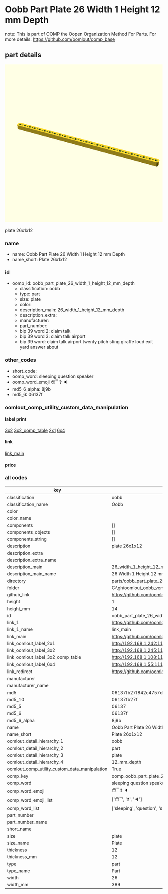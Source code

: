 # Oobb Part Plate 26 Width 1 Height 12 mm Depth  

note: This is part of OOMP the Oopen Organization Method For Parts. For more details: https://github.com/oomlout/oomp_base

##  part details
  

[![](3dpr.png)](3dpr.png)

plate 26x1x12



### name
* name: Oobb Part Plate 26 Width 1 Height 12 mm Depth
* name_short: Plate 26x1x12 
### id
* oomp_id: oobb_part_plate_26_width_1_height_12_mm_depth
  * classification: oobb
  * type: part
  * size: plate
  * color: 
  * description_main: 26_width_1_height_12_mm_depth
  * description_extra: 
  * manufacturer: 
  * part_number: 
  * bip 39 word 2: claim talk
  * bip 39 word 3: claim talk airport
  * bip 39 word: claim talk airport twenty pitch sting giraffe loud exit yard answer about

### other_codes
* short_code: 
* oomp_word: sleeping question speaker
* oomp_word_emoji :sleeping: :question: :speaker:
* md5_6_alpha: 8j9b
* md5_6: 06137f






### oomlout_oomp_utility_custom_data_manipulation
#### label print
[3x2](http://192.168.1.245:1112/?label=oomp%208j9b)
[3x2_oomp_table](http://192.168.1.108:1112/?label=oomp%208j9b)
[2x1](http://192.168.1.242:1112/?label=oomp%208j9b)
[6x4](http://192.168.1.55:1112/?label=oomp%208j9b)    

#### link

[link_main](https://github.com/oomlout/oomlout_oobb_version_4_generated_parts/tree/main/navigation_oomp/oobb/part/plate/26_width_1_height_12_mm_depth/part)                              

#### price







### all codes 
| key | value |  
| --- | --- |  
| classification | oobb |  
| classification_name | Oobb |  
| color |  |  
| color_name |  |  
| components | [] |  
| components_objects | [] |  
| components_string | [] |  
| description | plate 26x1x12 |  
| description_extra |  |  
| description_extra_name |  |  
| description_main | 26_width_1_height_12_mm_depth |  
| description_main_name | 26 Width 1 Height 12 mm Depth |  
| directory | parts/oobb_part_plate_26_width_1_height_12_mm_depth |  
| folder | C:\gh\oomlout_oobb_version_4_generated_parts\parts\oobb_part_plate_26_width_1_height_12_mm_depth |  
| github_link | https://github.com/oomlout/oomlout_oomp_part_src/tree/main/parts/oobb_part_plate_26_width_1_height_12_mm_depth |  
| height | 1 |  
| height_mm | 14 |  
| id | oobb_part_plate_26_width_1_height_12_mm_depth |  
| link_1 | https://github.com/oomlout/oomlout_oobb_version_4_generated_parts/tree/main/navigation_oomp/oobb/part/plate/26_width_1_height_12_mm_depth/part |  
| link_1_name | link_main |  
| link_main | https://github.com/oomlout/oomlout_oobb_version_4_generated_parts/tree/main/navigation_oomp/oobb/part/plate/26_width_1_height_12_mm_depth/part |  
| link_oomlout_label_2x1 | http://192.168.1.242:1112/?label=oomp%208j9b |  
| link_oomlout_label_3x2 | http://192.168.1.245:1112/?label=oomp%208j9b |  
| link_oomlout_label_3x2_oomp_table | http://192.168.1.108:1112/?label=oomp%208j9b |  
| link_oomlout_label_6x4 | http://192.168.1.55:1112/?label=oomp%208j9b |  
| link_redirect | https://github.com/oomlout/oomlout_oobb_version_4_generated_parts/tree/main/parts/oobb_plate_26_01_12 |  
| manufacturer |  |  
| manufacturer_name |  |  
| md5 | 06137fb27f842c4757d2ceb20b37614d |  
| md5_10 | 06137fb27f |  
| md5_5 | 06137 |  
| md5_6 | 06137f |  
| md5_6_alpha | 8j9b |  
| name | Oobb Part Plate 26 Width 1 Height 12 mm Depth |  
| name_short | Plate 26x1x12  |  
| oomlout_detail_hierarchy_1 | oobb |  
| oomlout_detail_hierarchy_2 | part |  
| oomlout_detail_hierarchy_3 | plate |  
| oomlout_detail_hierarchy_4 | 12_mm_depth |  
| oomlout_oomp_utility_custom_data_manipulation | True |  
| oomp_key | oomp_oobb_part_plate_26_width_1_height_12_mm_depth |  
| oomp_word | sleeping question speaker |  
| oomp_word_emoji | :sleeping: :question: :speaker: |  
| oomp_word_emoji_list | [':sleeping:', ':question:', ':speaker:'] |  
| oomp_word_list | ['sleeping', 'question', 'speaker'] |  
| part_number |  |  
| part_number_name |  |  
| short_name |  |  
| size | plate |  
| size_name | Plate |  
| thickness | 12 |  
| thickness_mm | 12 |  
| type | part |  
| type_name | Part |  
| width | 26 |  
| width_mm | 389 |  
